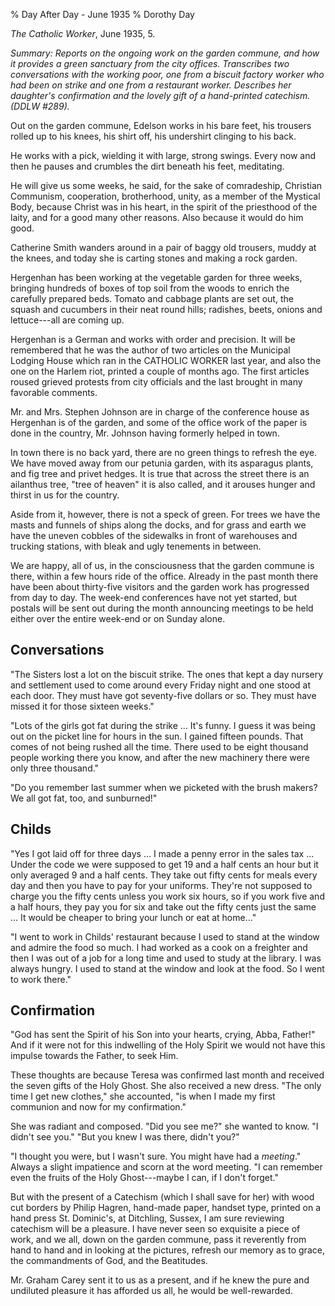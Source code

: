 % Day After Day - June 1935
% Dorothy Day

*The Catholic Worker*, June 1935, 5.

*Summary: Reports on the ongoing work on the garden commune, and how it
provides a green sanctuary from the city offices. Transcribes two
conversations with the working poor, one from a biscuit factory worker
who had been on strike and one from a restaurant worker. Describes her
daughter's confirmation and the lovely gift of a hand-printed catechism.
(DDLW \#289).*

Out on the garden commune, Edelson works in his bare feet, his trousers
rolled up to his knees, his shirt off, his undershirt clinging to his
back.

He works with a pick, wielding it with large, strong swings. Every now
and then he pauses and crumbles the dirt beneath his feet, meditating.

He will give us some weeks, he said, for the sake of comradeship,
Christian Communism, cooperation, brotherhood, unity, as a member of the
Mystical Body, because Christ was in his heart, in the spirit of the
priesthood of the laity, and for a good many other reasons. Also because
it would do him good.

Catherine Smith wanders around in a pair of baggy old trousers, muddy at
the knees, and today she is carting stones and making a rock garden.

Hergenhan has been working at the vegetable garden for three weeks,
bringing hundreds of boxes of top soil from the woods to enrich the
carefully prepared beds. Tomato and cabbage plants are set out, the
squash and cucumbers in their neat round hills; radishes, beets, onions
and lettuce---all are coming up.

Hergenhan is a German and works with order and precision. It will be
remembered that he was the author of two articles on the Municipal
Lodging House which ran in the CATHOLIC WORKER last year, and also the
one on the Harlem riot, printed a couple of months ago. The first
articles roused grieved protests from city officials and the last
brought in many favorable comments.

Mr. and Mrs. Stephen Johnson are in charge of the conference house as
Hergenhan is of the garden, and some of the office work of the paper is
done in the country, Mr. Johnson having formerly helped in town.

In town there is no back yard, there are no green things to refresh the
eye. We have moved away from our petunia garden, with its asparagus
plants, and fig tree and privet hedges. It is true that across the
street there is an ailanthus tree, "tree of heaven" it is also called,
and it arouses hunger and thirst in us for the country.

Aside from it, however, there is not a speck of green. For trees we have
the masts and funnels of ships along the docks, and for grass and earth
we have the uneven cobbles of the sidewalks in front of warehouses and
trucking stations, with bleak and ugly tenements in between.

We are happy, all of us, in the consciousness that the garden commune is
there, within a few hours ride of the office. Already in the past month
there have been about thirty-five visitors and the garden work has
progressed from day to day. The week-end conferences have not yet
started, but postals will be sent out during the month announcing
meetings to be held either over the entire week-end or on Sunday alone.

## Conversations

"The Sisters lost a lot on the biscuit strike. The ones that kept a day
nursery and settlement used to come around every Friday night and one
stood at each door. They must have got seventy-five dollars or so. They
must have missed it for those sixteen weeks."

"Lots of the girls got fat during the strike ... It's funny. I guess it
was being out on the picket line for hours in the sun. I gained fifteen
pounds. That comes of not being rushed all the time. There used to be
eight thousand people working there you know, and after the new
machinery there were only three thousand."

"Do you remember last summer when we picketed with the brush makers? We
all got fat, too, and sunburned!"

## Childs

"Yes I got laid off for three days … I made a penny error in the sales
tax … Under the code we were supposed to get 19 and a half cents an hour but it
only averaged 9 and a half cents. They take out fifty cents for meals every day
and then you have to pay for your uniforms. They're not supposed to
charge you the fifty cents unless you work six hours, so if you work
five and a half hours, they pay you for six and take out the fifty cents
just the same … It would be cheaper to bring your lunch or eat at
home..."

"I went to work in Childs' restaurant because I used to stand at the
window and admire the food so much. I had worked as a cook on a
freighter and then I was out of a job for a long time and used to study
at the library. I was always hungry. I used to stand at the window and
look at the food. So I went to work there."

## Confirmation

"God has sent the Spirit of his Son into your hearts, crying, Abba,
Father!" And if it were not for this indwelling of the Holy Spirit we
would not have this impulse towards the Father, to seek Him.

These thoughts are because Teresa was confirmed last month and received
the seven gifts of the Holy Ghost. She also received a new dress. "The
only time I get new clothes," she accounted, "is when I made my first
communion and now for my confirmation."

She was radiant and composed. "Did you see me?" she wanted to know. "I
didn't see you." "But you knew I was there, didn't you?"

"I thought you were, but I wasn't sure. You might have had a *meeting*."
Always a slight impatience and scorn at the word meeting. "I can
remember even the fruits of the Holy Ghost---maybe I can, if I don't
forget."

But with the present of a Catechism (which I shall save for her) with
wood cut borders by Philip Hagren, hand-made paper, handset type,
printed on a hand press St. Dominic's, at Ditchling, Sussex, I am sure
reviewing catechism will be a pleasure. I have never seen so exquisite a
piece of work, and we all, down on the garden commune, pass it
reverently from hand to hand and in looking at the pictures, refresh our
memory as to grace, the commandments of God, and the Beatitudes.

Mr. Graham Carey sent it to us as a present, and if he knew the pure and
undiluted pleasure it has afforded us all, he would be well-rewarded.
